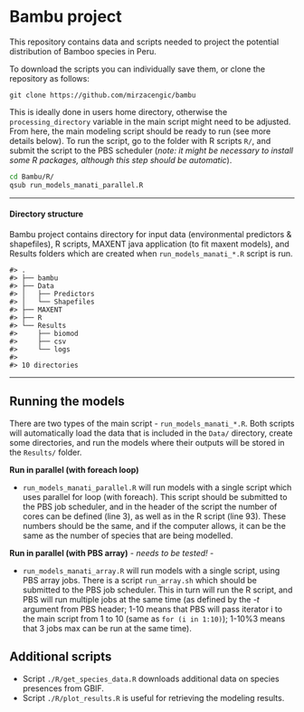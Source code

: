 
<!-- README.md is generated from README.Rmd. Please edit that file -->
Bambu project
=============

This repository contains data and scripts needed to project the potential distribution of Bamboo species in Peru.

To download the scripts you can individually save them, or clone the repository as follows:

``` git
git clone https://github.com/mirzacengic/bambu
```

This is ideally done in users home directory, otherwise the `processing_directory` variable in the main script might need to be adjusted. From here, the main modeling script should be ready to run (see more details below). To run the script, go to the folder with R scripts `R/`, and submit the script to the PBS scheduler (*note: it might be necessary to install some R packages, although this step should be automatic*).

``` bash
cd Bambu/R/
qsub run_models_manati_parallel.R
```

------------------------------------------------------------------------

#### Directory structure

Bambu project contains directory for input data (environmental predictors & shapefiles), R scripts, MAXENT java application (to fit maxent models), and Results folders which are created when `run_models_manati_*.R` script is run.

    #> .
    #> ├── bambu
    #> ├── Data
    #> │   ├── Predictors
    #> │   └── Shapefiles
    #> ├── MAXENT
    #> ├── R
    #> └── Results
    #>     ├── biomod
    #>     ├── csv
    #>     └── logs
    #> 
    #> 10 directories

------------------------------------------------------------------------

Running the models
------------------

There are two types of the main script - `run_models_manati_*.R`.
Both scripts will automatically load the data that is included in the `Data/` directory, create some directories, and run the models where their outputs will be stored in the `Results/` folder.

**Run in parallel (with foreach loop)**

-   `run_models_manati_parallel.R` will run models with a single script which uses parallel for loop (with foreach). This script should be submitted to the PBS job scheduler, and in the header of the script the number of cores can be defined (line 3), as well as in the R script (line 93). These numbers should be the same, and if the computer allows, it can be the same as the number of species that are being modelled.

**Run in parallel (with PBS array)** - *needs to be tested!* -

-   `run_models_manati_array.R` will run models with a single script, using PBS array jobs. There is a script `run_array.sh` which should be submitted to the PBS job scheduler. This in turn will run the R script, and PBS will run multiple jobs at the same time (as defined by the *-t* argument from PBS header; 1-10 means that PBS will pass iterator i to the main script from 1 to 10 (same as `for (i in 1:10)`); 1-10%3 means that 3 jobs max can be run at the same time).

Additional scripts
------------------

-   Script `./R/get_species_data.R` downloads additional data on species presences from GBIF.
-   Script `./R/plot_results.R` is useful for retrieving the modeling results.
